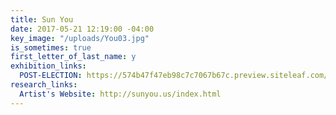 ```yaml
---
title: Sun You
date: 2017-05-21 12:19:00 -04:00
key_image: "/uploads/You03.jpg"
is_sometimes: true
first_letter_of_last_name: y
exhibition_links:
  POST-ELECTION: https://574b47f47eb98c7c7067b67c.preview.siteleaf.com/space/post-election-show.html
research_links:
  Artist's Website: http://sunyou.us/index.html
---
```


